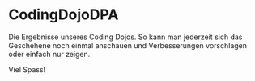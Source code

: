 # CodingDojoDPA

Die Ergebnisse unseres Coding Dojos. So kann man jederzeit sich das Geschehene noch einmal anschauen und Verbesserungen vorschlagen oder einfach nur zeigen.

Viel Spass!
